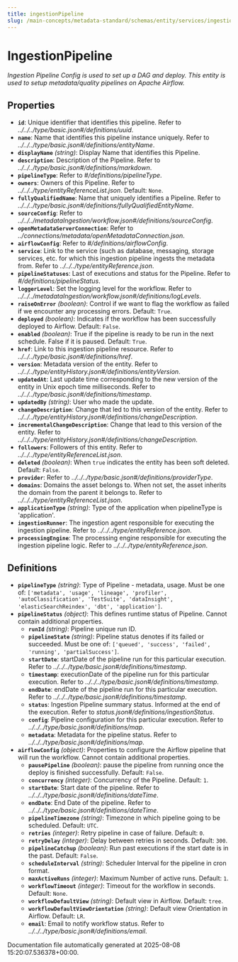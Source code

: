 ```yaml
---
title: ingestionPipeline
slug: /main-concepts/metadata-standard/schemas/entity/services/ingestionpipelines/ingestionpipeline
---
```


# IngestionPipeline

*Ingestion Pipeline Config is used to set up a DAG and deploy. This entity is used to setup metadata/quality pipelines on Apache Airflow.*

## Properties

- **`id`**: Unique identifier that identifies this pipeline. Refer to *../../../type/basic.json#/definitions/uuid*.
- **`name`**: Name that identifies this pipeline instance uniquely. Refer to *../../../type/basic.json#/definitions/entityName*.
- **`displayName`** *(string)*: Display Name that identifies this Pipeline.
- **`description`**: Description of the Pipeline. Refer to *../../../type/basic.json#/definitions/markdown*.
- **`pipelineType`**: Refer to *#/definitions/pipelineType*.
- **`owners`**: Owners of this Pipeline. Refer to *../../../type/entityReferenceList.json*. Default: `None`.
- **`fullyQualifiedName`**: Name that uniquely identifies a Pipeline. Refer to *../../../type/basic.json#/definitions/fullyQualifiedEntityName*.
- **`sourceConfig`**: Refer to *../../../metadataIngestion/workflow.json#/definitions/sourceConfig*.
- **`openMetadataServerConnection`**: Refer to *../connections/metadata/openMetadataConnection.json*.
- **`airflowConfig`**: Refer to *#/definitions/airflowConfig*.
- **`service`**: Link to the service (such as database, messaging, storage services, etc. for which this ingestion pipeline ingests the metadata from. Refer to *../../../type/entityReference.json*.
- **`pipelineStatuses`**: Last of executions and status for the Pipeline. Refer to *#/definitions/pipelineStatus*.
- **`loggerLevel`**: Set the logging level for the workflow. Refer to *../../../metadataIngestion/workflow.json#/definitions/logLevels*.
- **`raiseOnError`** *(boolean)*: Control if we want to flag the workflow as failed if we encounter any processing errors. Default: `True`.
- **`deployed`** *(boolean)*: Indicates if the workflow has been successfully deployed to Airflow. Default: `False`.
- **`enabled`** *(boolean)*: True if the pipeline is ready to be run in the next schedule. False if it is paused. Default: `True`.
- **`href`**: Link to this ingestion pipeline resource. Refer to *../../../type/basic.json#/definitions/href*.
- **`version`**: Metadata version of the entity. Refer to *../../../type/entityHistory.json#/definitions/entityVersion*.
- **`updatedAt`**: Last update time corresponding to the new version of the entity in Unix epoch time milliseconds. Refer to *../../../type/basic.json#/definitions/timestamp*.
- **`updatedBy`** *(string)*: User who made the update.
- **`changeDescription`**: Change that led to this version of the entity. Refer to *../../../type/entityHistory.json#/definitions/changeDescription*.
- **`incrementalChangeDescription`**: Change that lead to this version of the entity. Refer to *../../../type/entityHistory.json#/definitions/changeDescription*.
- **`followers`**: Followers of this entity. Refer to *../../../type/entityReferenceList.json*.
- **`deleted`** *(boolean)*: When `true` indicates the entity has been soft deleted. Default: `False`.
- **`provider`**: Refer to *../../../type/basic.json#/definitions/providerType*.
- **`domains`**: Domains the asset belongs to. When not set, the asset inherits the domain from the parent it belongs to. Refer to *../../../type/entityReferenceList.json*.
- **`applicationType`** *(string)*: Type of the application when pipelineType is 'application'.
- **`ingestionRunner`**: The ingestion agent responsible for executing the ingestion pipeline. Refer to *../../../type/entityReference.json*.
- **`processingEngine`**: The processing engine responsible for executing the ingestion pipeline logic. Refer to *../../../type/entityReference.json*.
## Definitions

- **`pipelineType`** *(string)*: Type of Pipeline - metadata, usage. Must be one of: `['metadata', 'usage', 'lineage', 'profiler', 'autoClassification', 'TestSuite', 'dataInsight', 'elasticSearchReindex', 'dbt', 'application']`.
- **`pipelineStatus`** *(object)*: This defines runtime status of Pipeline. Cannot contain additional properties.
  - **`runId`** *(string)*: Pipeline unique run ID.
  - **`pipelineState`** *(string)*: Pipeline status denotes if its failed or succeeded. Must be one of: `['queued', 'success', 'failed', 'running', 'partialSuccess']`.
  - **`startDate`**: startDate of the pipeline run for this particular execution. Refer to *../../../type/basic.json#/definitions/timestamp*.
  - **`timestamp`**: executionDate of the pipeline run for this particular execution. Refer to *../../../type/basic.json#/definitions/timestamp*.
  - **`endDate`**: endDate of the pipeline run for this particular execution. Refer to *../../../type/basic.json#/definitions/timestamp*.
  - **`status`**: Ingestion Pipeline summary status. Informed at the end of the execution. Refer to *status.json#/definitions/ingestionStatus*.
  - **`config`**: Pipeline configuration for this particular execution. Refer to *../../../type/basic.json#/definitions/map*.
  - **`metadata`**: Metadata for the pipeline status. Refer to *../../../type/basic.json#/definitions/map*.
- **`airflowConfig`** *(object)*: Properties to configure the Airflow pipeline that will run the workflow. Cannot contain additional properties.
  - **`pausePipeline`** *(boolean)*: pause the pipeline from running once the deploy is finished successfully. Default: `False`.
  - **`concurrency`** *(integer)*: Concurrency of the Pipeline. Default: `1`.
  - **`startDate`**: Start date of the pipeline. Refer to *../../../type/basic.json#/definitions/dateTime*.
  - **`endDate`**: End Date of the pipeline. Refer to *../../../type/basic.json#/definitions/dateTime*.
  - **`pipelineTimezone`** *(string)*: Timezone in which pipeline going to be scheduled. Default: `UTC`.
  - **`retries`** *(integer)*: Retry pipeline in case of failure. Default: `0`.
  - **`retryDelay`** *(integer)*: Delay between retries in seconds. Default: `300`.
  - **`pipelineCatchup`** *(boolean)*: Run past executions if the start date is in the past. Default: `False`.
  - **`scheduleInterval`** *(string)*: Scheduler Interval for the pipeline in cron format.
  - **`maxActiveRuns`** *(integer)*: Maximum Number of active runs. Default: `1`.
  - **`workflowTimeout`** *(integer)*: Timeout for the workflow in seconds. Default: `None`.
  - **`workflowDefaultView`** *(string)*: Default view in Airflow. Default: `tree`.
  - **`workflowDefaultViewOrientation`** *(string)*: Default view Orientation in Airflow. Default: `LR`.
  - **`email`**: Email to notify workflow status. Refer to *../../../type/basic.json#/definitions/email*.


Documentation file automatically generated at 2025-08-08 15:20:07.536378+00:00.
